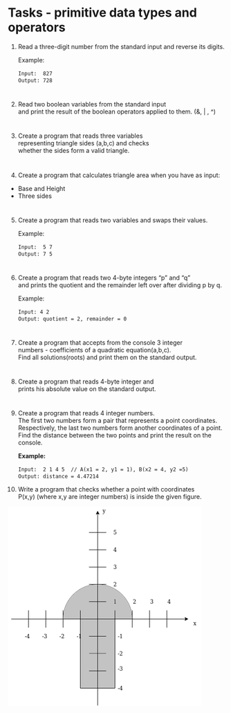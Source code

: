 # **Tasks - primitive data types and operators**

1. Read a three-digit number from the standard input and reverse its digits.

    Example:
    ```
   	Input:  827
    Output: 728
    ```
#

2. Read two boolean variables from the standard input</br> 
and print the result of the boolean operators applied to them. (&, | , ^) 
#

3. Create a program that reads three variables</br> 
representing triangle sides (a,b,c) and checks</br>
whether the sides form a valid triangle.
#

4. Create a program that calculates triangle area when you have as input:
- Base and Height
- Three sides 
#

5. Create a program that reads two variables and swaps their values.

    Example:
    ```
    Input:  5 7
    Output: 7 5
    ```
#

6. Create a program that reads two 4-byte integers “p” and “q”</br>
and prints the quotient and the remainder left over after dividing p by q.


    Example:
    ```
    Input: 4 2
    Output: quotient = 2, remainder = 0
    ```
#

7. Create a program that accepts from the console 3 integer</br> numbers - coefficients of a quadratic equation(a,b,c). </br> Find all solutions(roots) and print them on the standard output.
#

8. Create a program that reads 4-byte integer and</br> prints his absolute value on the standard output.
#

9. Create a program that reads 4 integer numbers.</br> The first two numbers form a pair that represents a point coordinates. </br> Respectively, the last two numbers form another coordinates of a point. </br> Find the distance between the two points and print the result on the console.

    **Example:**
    ```
    Input:  2 1 4 5  // A(x1 = 2, y1 = 1), B(x2 = 4, y2 =5)
    Output: distance = 4.47214
    ```

10. Write a program that checks whether a point with coordinates</br>
P(x,y) (where x,y are integer numbers) is inside the given figure.

![Mushroom](/res/mushroom.png)


